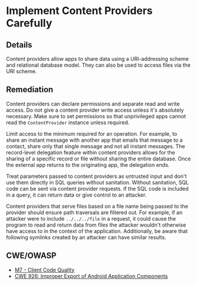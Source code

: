# Implement Content Providers Carefully

## Details

Content providers allow apps to share data using a URI-addressing scheme and relational database model. They can also be used to access files via the URI scheme.

## Remediation

Content providers can declare permissions and separate read and write access. Do not give a content provider write access unless it's absolutely necessary. Make sure to set permissions so that unprivileged apps cannot read the `ContentProvider` instance unless required.

Limit access to the minimum required for an operation. For example, to share an instant message with another app that emails that message to a contact, share only that single message and not all instant messages. The record-level delegation feature within content providers allows for the sharing of a specific record or file without sharing the entire database. Once the external app returns to the originating app, the delegation ends.

Treat parameters passed to content providers as untrusted input and don't use them directly in SQL queries without sanitation. Without sanitation, SQL code can be sent via content provider requests. If the SQL code is included in a query, it can return data or give control to an attacker.

Content providers that serve files based on a file name being passed to the provider should ensure path traversals are filtered out. For example, if an attacker were to include `../../../file` in a request, it could cause the program to read and return data from files the attacker wouldn't otherwise have access to in the context of the application. Additionally, be aware that following symlinks created by an attacker can have similar results.

## CWE/OWASP

 * [M7 - Client Code Quality](https://www.owasp.org/index.php/Mobile_Top_10_2016-M7-Poor_Code_Quality)
 * [CWE 926: Improper Export of Android Application Components](http://cwe.mitre.org/data/definitions/926.html)
